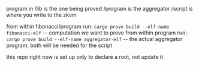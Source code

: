 program in /lib is the one being proved
/program is the aggregator
/script is where you write to the zkvm


from within fibonacci/program run: `cargo prove build --elf-name fibonacci-elf` -- computation we
want to prove
from within program run: `cargo prove build --elf-name aggregator-elf` -- the actual
aggregator program, both will be needed for the script


this repo right now is set up only to declare a root, not update it